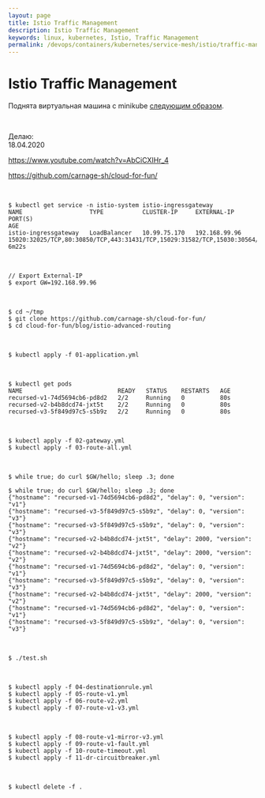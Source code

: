 ```yaml
---
layout: page
title: Istio Traffic Management
description: Istio Traffic Management
keywords: linux, kubernetes, Istio, Traffic Management
permalink: /devops/containers/kubernetes/service-mesh/istio/traffic-management/
---
```


# Istio Traffic Management

Поднята виртуальная машина с minikube <a href="/devops/containers/kubernetes/service-mesh/istio/minikube/env/">следующим образом</a>.

<br/>

Делаю:  
18.04.2020

https://www.youtube.com/watch?v=AbCiCXIHr_4

https://github.com/carnage-sh/cloud-for-fun/

<br/>

```
$ kubectl get service -n istio-system istio-ingressgateway
NAME                   TYPE           CLUSTER-IP     EXTERNAL-IP     PORT(S)                                                                                                                                      AGE
istio-ingressgateway   LoadBalancer   10.99.75.170   192.168.99.96   15020:32025/TCP,80:30850/TCP,443:31431/TCP,15029:31582/TCP,15030:30564/TCP,15031:32189/TCP,15032:30099/TCP,31400:31070/TCP,15443:30732/TCP   6m22s
```

<br/>

    // Export External-IP
    $ export GW=192.168.99.96

<br/>

    $ cd ~/tmp
    $ git clone https://github.com/carnage-sh/cloud-for-fun/
    $ cd cloud-for-fun/blog/istio-advanced-routing

<br/>

    $ kubectl apply -f 01-application.yml

<br/>

    $ kubectl get pods
    NAME                           READY   STATUS    RESTARTS   AGE
    recursed-v1-74d5694cb6-pd8d2   2/2     Running   0          80s
    recursed-v2-b4b8dcd74-jxt5t    2/2     Running   0          80s
    recursed-v3-5f849d97c5-s5b9z   2/2     Running   0          80s

<br/>

    $ kubectl apply -f 02-gateway.yml
    $ kubectl apply -f 03-route-all.yml

<br/>

    $ while true; do curl $GW/hello; sleep .3; done

    $ while true; do curl $GW/hello; sleep .3; done
    {"hostname": "recursed-v1-74d5694cb6-pd8d2", "delay": 0, "version": "v1"}
    {"hostname": "recursed-v3-5f849d97c5-s5b9z", "delay": 0, "version": "v3"}
    {"hostname": "recursed-v3-5f849d97c5-s5b9z", "delay": 0, "version": "v3"}
    {"hostname": "recursed-v2-b4b8dcd74-jxt5t", "delay": 2000, "version": "v2"}
    {"hostname": "recursed-v2-b4b8dcd74-jxt5t", "delay": 2000, "version": "v2"}
    {"hostname": "recursed-v1-74d5694cb6-pd8d2", "delay": 0, "version": "v1"}
    {"hostname": "recursed-v3-5f849d97c5-s5b9z", "delay": 0, "version": "v3"}
    {"hostname": "recursed-v2-b4b8dcd74-jxt5t", "delay": 2000, "version": "v2"}
    {"hostname": "recursed-v1-74d5694cb6-pd8d2", "delay": 0, "version": "v1"}
    {"hostname": "recursed-v3-5f849d97c5-s5b9z", "delay": 0, "version": "v3"}

<br/>

    $ ./test.sh

<br/>

    $ kubectl apply -f 04-destinationrule.yml
    $ kubectl apply -f 05-route-v1.yml
    $ kubectl apply -f 06-route-v2.yml
    $ kubectl apply -f 07-route-v1-v3.yml

<br/>

    $ kubectl apply -f 08-route-v1-mirror-v3.yml
    $ kubectl apply -f 09-route-v1-fault.yml
    $ kubectl apply -f 10-route-timeout.yml
    $ kubectl apply -f 11-dr-circuitbreaker.yml

<br/>

    $ kubectl delete -f .
